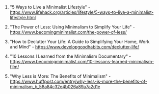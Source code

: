 

1. "5 Ways to Live a Minimalist Lifestyle" - https://www.lifehack.org/articles/lifestyle/5-ways-to-live-a-minimalist-lifestyle.html

2. "The Power of Less: Using Minimalism to Simplify Your Life" - https://www.becomingminimalist.com/the-power-of-less/

3. "How to Declutter Your Life: A Guide to Simplifying Your Home, Work and Mind" - https://www.developgoodhabits.com/declutter-life/

4. "10 Lessons I Learned from the Minimalism Documentary" - https://www.becomingminimalist.com/10-lessons-learned-minimalism-film/

5. "Why Less is More: The Benefits of Minimalism" - https://www.huffpost.com/entry/why-less-is-more-the-benefits-of-minimalism_b_58a84c32e4b026a89a7a2d1e